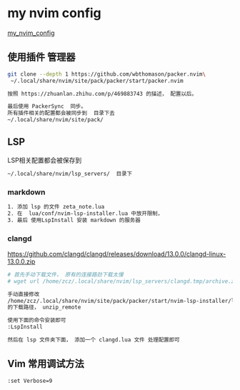 
# my nvim config

[my_nvim_config](https://codeup.teambition.com/5fc4b8e3a3dbf859c88e39bf/study/nvim_config)

## 使用插件 管理器
```bash
git clone --depth 1 https://github.com/wbthomason/packer.nvim\
 ~/.local/share/nvim/site/pack/packer/start/packer.nvim

按照 https://zhuanlan.zhihu.com/p/469883743 的描述， 配置以后。 

最后使用 PackerSync  同步。 
所有插件相关的配置都会被同步到  目录下去
~/.local/share/nvim/site/pack/ 
```


## LSP 
LSP相关配置都会被保存到
```bash
~/.local/share/nvim/lsp_servers/  目录下
```
### markdown 

```bash
1. 添加 lsp 的文件 zeta_note.lua
2. 在  lua/conf/nvim-lsp-installer.lua 中放开限制， 
3. 最后 使用LspInstall 安装 markdown 的服务器
```
### clangd
https://github.com/clangd/clangd/releases/download/13.0.0/clangd-linux-13.0.0.zip
```bash
# 首先手动下载文件， 原有的连接路劲下载太慢
# wget url /home/zcz/.local/share/nvim/lsp_servers/clangd.tmp/archive.zip

手动直接修改 
/home/zcz/.local/share/nvim/site/pack/packer/start/nvim-lsp-installer/lua/nvim-lsp-installer/servers/clangd/init.lua
的下载路径， unzip_remote 

使用下面的命令安装即可
:LspInstall 

然后在 lsp 文件夹下面， 添加一个 clangd.lua 文件 处理配置即可
```

## Vim 常用调试方法

```bash
:set Verbose=9
```
